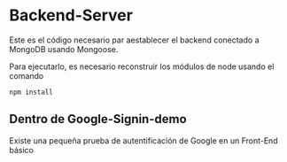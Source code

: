 # Backend-Server

Este es el código necesario par aestablecer el backend conectado a MongoDB usando Mongoose.

Para ejecutarlo, es necesario reconstruir los módulos de node usando el comando

```
npm install
```

## Dentro de Google-Signin-demo
Existe una pequeña prueba de autentificación de Google en un Front-End básico

